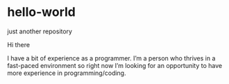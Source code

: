 # hello-world
just another repository


Hi there

I have a bit of experience as a programmer. I’m a person who thrives in a fast-paced environment so right now I’m looking for an opportunity to have more experience in programming/coding.
